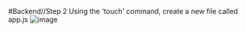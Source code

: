#Backend//Step 2
Using the 'touch' command, create a new file called app.js
![image](https://github.com/scott5Tots/react-starter-app/assets/143639211/2d6178d6-d9e3-4906-82f3-99c3dd3ec170)
